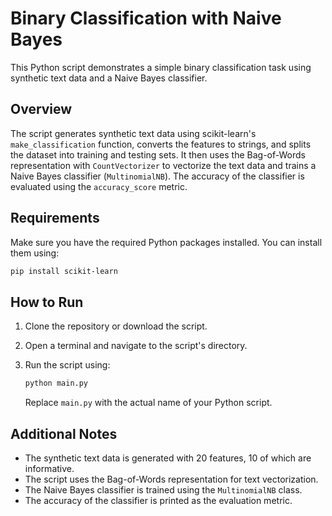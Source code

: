 # Binary Classification with Naive Bayes

This Python script demonstrates a simple binary classification task using synthetic text data and a Naive Bayes classifier.

## Overview

The script generates synthetic text data using scikit-learn's `make_classification` function, converts the features to strings, and splits the dataset into training and testing sets. It then uses the Bag-of-Words representation with `CountVectorizer` to vectorize the text data and trains a Naive Bayes classifier (`MultinomialNB`). The accuracy of the classifier is evaluated using the `accuracy_score` metric.

## Requirements
Make sure you have the required Python packages installed. You can install them using:

```bash
pip install scikit-learn
```

## How to Run

1. Clone the repository or download the script.
2. Open a terminal and navigate to the script's directory.
3. Run the script using:

    ```bash
    python main.py
    ```

   Replace `main.py` with the actual name of your Python script.

## Additional Notes

- The synthetic text data is generated with 20 features, 10 of which are informative.
- The script uses the Bag-of-Words representation for text vectorization.
- The Naive Bayes classifier is trained using the `MultinomialNB` class.
- The accuracy of the classifier is printed as the evaluation metric.


